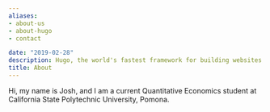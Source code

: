```yaml
---
aliases:
- about-us
- about-hugo
- contact

date: "2019-02-28"
description: Hugo, the world's fastest framework for building websites
title: About
---
```


Hi, my name is Josh, and I am a current Quantitative Economics student at California State Polytechnic University, Pomona. 

